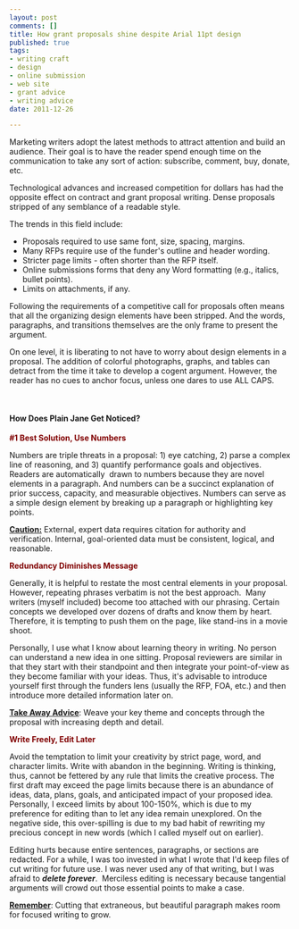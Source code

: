 ```yaml
--- 
layout: post
comments: []
title: How grant proposals shine despite Arial 11pt design
published: true
tags: 
- writing craft
- design
- online submission
- web site
- grant advice
- writing advice
date: 2011-12-26 

---
```

Marketing writers adopt the latest methods to attract attention and build an audience. Their goal is to have the reader spend enough time on the communication to take any sort of action: subscribe, comment, buy, donate, etc.

Technological advances and increased competition for dollars has had the opposite effect on contract and grant proposal writing. Dense proposals stripped of any semblance of a readable style.

The trends in this field include:
<ul>
	<li>Proposals required to use same font, size, spacing, margins.</li>
	<li>Many RFPs require use of the funder's outline and header wording.</li>
	<li>Stricter page limits - often shorter than the RFP itself.</li>
	<li>Online submissions forms that deny any Word formatting (e.g., italics, bullet points).</li>
	<li>Limits on attachments, if any.</li>
</ul>
Following the requirements of a competitive call for proposals often means that all the organizing design elements have been stripped. And the words, paragraphs, and transitions themselves are the only frame to present the argument.

On one level, it is liberating to not have to worry about design elements in a proposal. The addition of colorful photographs, graphs, and tables can detract from the time it take to develop a cogent argument. However, the reader has no cues to anchor focus, unless one dares to use ALL CAPS.

&nbsp;
<h4><strong>How Does Plain Jane Get Noticed?</strong></h4>
<span style="color: #800000;"><strong>#1 Best Solution, Use Numbers</strong></span>

Numbers are triple threats in a proposal: 1) eye catching, 2) parse a complex line of reasoning, and 3) quantify performance goals and objectives. Readers are automatically  drawn to numbers because they are novel elements in a paragraph. And numbers can be a succinct explanation of prior success, capacity, and measurable objectives. Numbers can serve as a simple design element by breaking up a paragraph or highlighting key points.

<span style="text-decoration: underline;"><strong>Caution:</strong></span> External, expert data requires citation for authority and verification. Internal, goal-oriented data must be consistent, logical, and reasonable.

<strong><span style="color: #800000;">Redundancy Diminishes Message </span></strong>

Generally, it is helpful to restate the most central elements in your proposal. However, repeating phrases verbatim is not the best approach.  Many writers (myself included) become too attached with our phrasing. Certain concepts we developed over dozens of drafts and know them by heart. Therefore, it is tempting to push them on the page, like stand-ins in a movie shoot.

Personally, I use what I know about learning theory in writing. No person can understand a new idea in one sitting. Proposal reviewers are similar in that they start with their standpoint and then integrate your point-of-view as they become familiar with your ideas. Thus, it's advisable to introduce yourself first through the funders lens (usually the RFP, FOA, etc.) and then introduce more detailed information later on.

<span style="text-decoration: underline;"><strong>Take Away Advice</strong></span>: Weave your key theme and concepts through the proposal with increasing depth and detail.

<span style="color: #800000;"><strong>Write Freely, Edit Later</strong></span>

Avoid the temptation to limit your creativity by strict page, word, and character limits. Write with abandon in the beginning. Writing is thinking, thus, cannot be fettered by any rule that limits the creative process. The first draft may exceed the page limits because there is an abundance of ideas, data, plans, goals, and anticipated impact of your proposed idea. Personally, I exceed limits by about 100-150%, which is due to my preference for editing than to let any idea remain unexplored. On the negative side, this over-spilling is due to my bad habit of rewriting my precious concept in new words (which I called myself out on earlier).

Editing hurts because entire sentences, paragraphs, or sections are redacted. For a while, I was too invested in what I wrote that I'd keep files of cut writing for future use. I was never used any of that writing, but I was afraid to <em><strong>delete forever</strong></em>.  Merciless editing is necessary because tangential arguments will crowd out those essential points to make a case.

<span style="text-decoration: underline;"><strong>Remember</strong></span>: Cutting that extraneous, but beautiful paragraph makes room for focused writing to grow.
